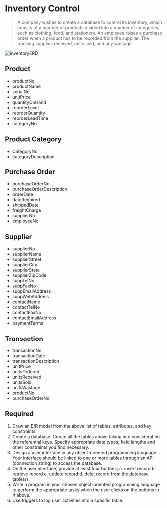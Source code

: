# Inventory Control
> A company wishes to create a database to control its inventory,
which consits of a number of products divided into a number of categories,
such as clothing, food, and stationery. An employee raises a purchase order
when a product has to be recorded from the supplier.
The tracking supplies received, units sold, and any wastage.

![inventoryERD](https://github.com/user-attachments/assets/d187b993-ff53-42d7-b0e8-08d5d3123b5b)

## Product
* productNo
* productName
* serialNo
* unitPrice
* quantityOnHand
* reorderLevel
* reorderQuantity
* reorderLeadTime
* categoryNo

## Product Category
* CategoryNo
* categoryDescription

## Purchase Order
* purchaseOrderNo
* purchaseOrderDescription
* orderDate
* dateRequired
* shippedDate
* freightCharge
* supplierNo
* employeeNo

## Supplier
* supplierNo
* supplierName
* supplierStreet
* supplierCity
* supplierState
* supplierZipCode
* suppTelNo
* suppFaxNo
* suppEmailAddress
* suppWebAddress
* contactName
* contactTelNo
* contactFaxNo
* contactEmailAddress
* paymentTerms

## Transaction
* transactionNo
* transactionDate
* transactionDescription
* unitPrice
* unitsOrdered
* unitsReceived
* unitsSold
* unitsWastage
* productNo
* purchaseOrderNo

## Required
1. Draw an E/R model from the above list of tables, attributes, and key constraints.
2. Create a database. Create all the tables above taking into consideration the referential keys. Specify appropriate data types, field lengths and other constraints you find necessary.
3. Design a user interface in any object-oriented programming language.. Your interface should be linked to one or more tables through an API (connection string) to access the database.
4. On the user interface, provide at least four buttons;
	a. insert record
	b. retrieve record
	c. update record
	d. delet record
from the database table(s)
5. Write a program in your chosen object-oriented programming language to perform the appropriate tasks when the user clicks on the buttons in 4 above.
6. Use triggers to log user activities into a specific table.
